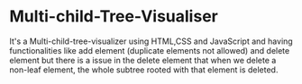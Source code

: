 # Multi-child-Tree-Visualiser
It's a Multi-child-tree-visualizer using HTML,CSS and JavaScript  and having functionalities like add element (duplicate elements not allowed) and delete element but there is a issue in the delete  element that  when we delete a non-leaf element, the whole subtree rooted with that element is deleted.
